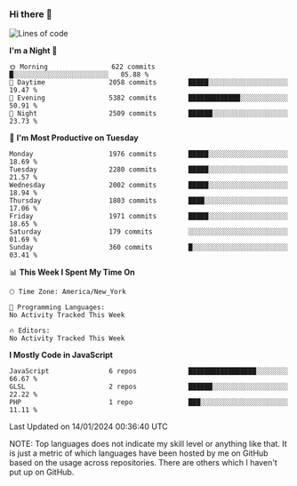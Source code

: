 ### Hi there 👋

<!--
**LynxJinxxy/LynxJinxxy** is a ✨ _special_ ✨ repository because its `README.md` (this file) appears on your GitHub profile.

Here are some ideas to get you started:

- 🔭 I’m currently working on ...
- 🌱 I’m currently learning ...
- 👯 I’m looking to collaborate on ...
- 🤔 I’m looking for help with ...
- 💬 Ask me about ...
- 📫 How to reach me: ...
- 😄 Pronouns: ...
- ⚡ Fun fact: ...
-->

<!--START_SECTION:waka-->
![Lines of code](https://img.shields.io/badge/From%20Hello%20World%20I%27ve%20Written-26.3%20million%20lines%20of%20code-blue)

**I'm a Night 🦉** 

```text
🌞 Morning                622 commits         █░░░░░░░░░░░░░░░░░░░░░░░░   05.88 % 
🌆 Daytime                2058 commits        █████░░░░░░░░░░░░░░░░░░░░   19.47 % 
🌃 Evening                5382 commits        █████████████░░░░░░░░░░░░   50.91 % 
🌙 Night                  2509 commits        ██████░░░░░░░░░░░░░░░░░░░   23.73 % 
```
📅 **I'm Most Productive on Tuesday** 

```text
Monday                   1976 commits        █████░░░░░░░░░░░░░░░░░░░░   18.69 % 
Tuesday                  2280 commits        █████░░░░░░░░░░░░░░░░░░░░   21.57 % 
Wednesday                2002 commits        █████░░░░░░░░░░░░░░░░░░░░   18.94 % 
Thursday                 1803 commits        ████░░░░░░░░░░░░░░░░░░░░░   17.06 % 
Friday                   1971 commits        █████░░░░░░░░░░░░░░░░░░░░   18.65 % 
Saturday                 179 commits         ░░░░░░░░░░░░░░░░░░░░░░░░░   01.69 % 
Sunday                   360 commits         █░░░░░░░░░░░░░░░░░░░░░░░░   03.41 % 
```


📊 **This Week I Spent My Time On** 

```text
🕑︎ Time Zone: America/New_York

💬 Programming Languages: 
No Activity Tracked This Week

🔥 Editors: 
No Activity Tracked This Week
```

**I Mostly Code in JavaScript** 

```text
JavaScript               6 repos             █████████████████░░░░░░░░   66.67 % 
GLSL                     2 repos             ██████░░░░░░░░░░░░░░░░░░░   22.22 % 
PHP                      1 repo              ███░░░░░░░░░░░░░░░░░░░░░░   11.11 % 
```




 Last Updated on 14/01/2024 00:36:40 UTC
<!--END_SECTION:waka-->
NOTE: Top languages does not indicate my skill level or anything like that. It is just a metric of which languages have been hosted by me on GitHub based on the usage across repositories. There are others which I haven't put up on GitHub.
